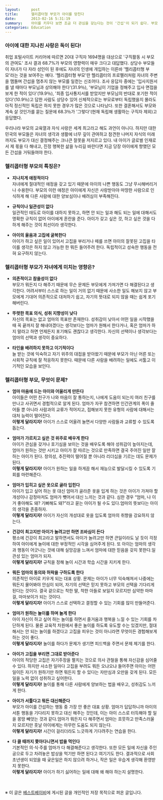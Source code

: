 ```yaml
---
layout:     post
title:      헬리콥터형 부모가 아이를 망친다
date:       2013-02-16 5:31:19
summary:    아이를 키우다 보면 조금 더 관심을 갖는다는 것이 '간섭'이 되기 쉽다. 부모 욕심대로 아이를 키우고자 하는 바람은 어떤 부모든 마찬가지다. 하지만 자녀의 미래까지 부모가 결정지어줄 수는 없는 일.작은 일부터 인생의 큰 결정까지 나서서 해결해주는 일명 '헬리콥터 엄마'들이 결국 대한민국 아이들을 망칠 수 있다는 것을 명심하자.
categories: Education
---
```



### 아이에 대한 지나친 사랑은 독이 된다!
취업 포털사이트 커리어에 따르면 20대 구직자 1694명을 대상으로 '구직활동 시 부모의 관여도' 조사 결과 68.7%가 부모의 영향력이 매우 크다고 대답했다. 상당수 부모들이 자녀가 다 자라 성인이 된 후에도 자녀의 인생에 개입하는 이른바 '헬리콥터형 부모'라는 것을 보여주는 예다. '헬리콥터형 부모'란 헬리콥터의 프로펠러처럼 자녀의 주변을 맴돌며 간섭을 멈추지 않는 부모를 일컫는 신조어다. 조사 응답자 중에는 '입사지원서를 낼 때마다 부모님과 상의해야 한다'(31.9％), '부모님이 기업을 정해주고 입사 면접을 보게 한 적이 있다'(19.9％), '최종 입사통지서를 받았지만 부모님의 반대로 포기한 적이 있다'(10.9％)고 답한 사람도 상당수 있어 신체적으로는 부모로부터 독립했을지 몰라도 아직 정신적인 독립은 하지 못한 경우가 많은 것으로 나타났다. 또한 결혼해서도 부모와 계속 살 것인가를 묻는 질문에 68.3％가 '그렇다'(현재 독립해 생활하는 구직자 제외)고 응답했다.

우리나라 부모의 교육열과 자식 사랑은 세계 최고라고 해도 과언이 아니다. 하지만 대한민국의 부모들은 자녀의 생각과 생활에 너무 깊이 관여하고 참견한 나머지 자식의 미래까지도 부모가 대신 결정해주는 크나큰 잘못을 저지르고 있다. 내 아이가 글로벌 인재로서 제 몫을 다 해내고, 진정 행복한 삶을 누리길 바란다면 지금 당장 아이에게 향했던 모든 간섭을 거둬들여야 한다.

### 헬리콥터형 부모의 특징은?
* <strong>지나치게 애정적이다</strong>      
자녀에게 절대적인 애정을 갖고 있기 때문에 아이의 나쁜 행동도 그냥 무시해버리거나 수용한다. 부모의 이런 애정은 아이에게 자신은 사랑받아야 마땅한 사람으로 인식하게 해 다른 사람에 대한 양보심이나 배려심이 부족해진다.

* <strong>규칙이나 일관성이 없다</strong>      
일관적인 태도로 아이를 대하지 못하고, 하면 안 되는 일과 해도 되는 일에 대해서도 명확한 규칙이 없어 아이에게 혼란을 준다. 아이가 갖고 싶은 것, 하고 싶은 것을 다 하게 해주는 것이 최선이라 생각한다.

* <strong>아이의 울음과 고집에 굴복한다</strong>      
아이가 하고 싶은 일이 있어서 고집을 부리거나 떼를 쓰면 아이의 잘못된 고집을 타이를 생각은 하지 않고 가능한 한 뭐든 들어주려 한다. 독립적이고 성숙한 행동을 전혀 요구하지 않는다.


### 헬리콥터형 부모가 자녀에게 미치는 영향은?
* <strong>의존적이고 참을성이 없다</strong>      
부모가 뭐든지 다 해주기 때문에 무슨 문제든 부모에게 가져가면 다 해결된다고 생각한다. 어려서부터 스스로 하는 일이 거의 없기 때문에 사소한 일도 해보지 않고 부모에게 기대어 의존적으로 대처하기 쉽고, 자기의 뜻대로 되지 않을 때는 쉽게 포기해버린다.

* <strong>뚜렷한 목표 의식, 성취 지향성이 낮다</strong>      
자신의 목표는 없고 엄마의 목표만 존재한다. 성취감이 낮아서 어떤 일을 시작했을 때 꼭 끝까지 잘 해내야겠다는 생각보다는 엄마가 원해서 한다거나, 혹은 엄마가 하지 말라고 하면 언제든지 포기해도 괜찮다고 생각한다. 자신의 선택이나 생각보다는 엄마의 선택과 생각이 중요하다.

* <strong>타인을 배려하지 못하고 이기적이다</strong>      
늘 받는 것에 익숙하고 자기 위주의 대접을 받아왔기 때문에 부모가 아닌 어른 또는 사회적 규칙에 잘 적응하지 못한다. 때문에 다른 사람을 배려하는 일에도 서툴고 이기적인 모습을 보인다.


### 헬리콥터형 부모, 무엇이 문제?
* <strong>엄마 마음에 드는 아이와 어울리게 만든다</strong>      
아이들은 어떤 친구가 나와 마음이 잘 통하는지, 나에게 도움이 되는지 여러 친구를 만나고 사귀면서 경험적으로 알게 된다. 엄마가 자꾸 참견하면 인간관계의 폭이 줄어들 뿐 아니라 사람과의 교류가 적어지고, 접해보지 못한 유형의 사람에 대해서는 대처 능력이 떨어진다.     
**이렇게 달라지자!** 아이가 스스로 어울려 놀면서 다양한 사람들과 교류할 수 있도록 돕는다.

* <strong>엄마가 가르치고 싶은 것 위주로 배우게 한다</strong>      
아이가 관심을 갖거나 호기심을 보이는 것을 배우도록 해야 성취감이 높아지는데, 엄마가 원하는 것만 시키고 아이가 잘 따르는 것으로 만족하면 결국 주어진 일만 잘하는 아이가 된다. 창의성, 추진력이 떨어질 뿐 아니라 리더십을 기르는 데도 문제가 된다.       
**이렇게 달라지자!** 아이가 원하는 일을 하게끔 해서 재능으로 발달시킬 수 있도록 기회를 마련해준다.

* <strong>엄마가 입히고 싶은 옷으로 골라 입힌다</strong>      
아이가 입고 싶어 하는 옷 대신 엄마가 골라준 옷을 입게 하는 것은 아이가 가져야 할 개성이나 감정마저도 엄마가 뺏어서 대신 느끼는 것과 같다. 심한 경우 “엄마, 나 이거 좋아해도 돼? 기뻐해도 돼?”라고 묻는 아이가 될 수도 있다.엄마의 뜻보다는 아이의 생각을 존중하자.        
**이렇게 달라지자!** 아이가 자신의 개성대로 옷을 입도록 엄마의 취향을 강요하지 않는다.

* <strong>건강이 최고지만 아이가 놀려고만 하면 조바심이 든다</strong>      
평소에 건강이 최고라고 말하면서도 아이가 놀려고만 하면 큰일이라도 날 듯이 걱정하여 아이에게 놀이에 대한 부정적인 시각을 심어주게 된다. 또 아이는 엄마의 생각과 행동이 어긋나는 것에 대해 실망감을 느껴서 엄마에 대한 믿음을 갖지 못한다.일관성 있는 엄마가 되자.        
**이렇게 달라지자!** 규칙을 정해 놀이 시간과 학습 시간을 지키게 한다.

* <strong>뭐든 엄마의 동의와 허락을 구하도록 한다</strong>      
의존적인 아이로 키우게 되는 대표 상황. 문제는 아이가 너무 익숙해져서 나중에는 뭐든지 물어봐야 안심이 되어, 자기의 선택은 믿지 못하고 부모의 선택을 기다리게 된다는 것이다. 결국 겉으로는 착한 딸, 착한 아들로 보일지 모르지만 심약한 마마걸, 마마보이가 되는 것이다.        
**이렇게 달라지자!** 아이가 스스로 선택하고 결정할 수 있는 기회를 많이 만들어준다.

* <strong>엄마가 원하는 놀이를 하며 놀게 한다</strong>      
아이 자신이 하고 싶어 하는 놀이를 하면서 즐거움과 행복을 느낄 수 있는 기회를 차단하게 된다. 물론 교육적 차원에서 좋은 놀이를 하도록 유도할 수는 있겠지만, 절대 해서는 안 되는 놀이를 하겠다고 고집을 피우는 것이 아니라면 무엇이든 경험해보게 하는 것이 좋다.        
**이렇게 달라지자!** 놀이를 하다가 문제가 생기면 피드백을 주면서 문제 제기를 한다.

* <strong>아이가 고집을 부리면 그대로 받아준다</strong>      
아이의 적당한 고집은 자기주장을 펼치는 것으로 의사 관철을 통해 자신감을 심어줄 수 있다. 하지만 사소한 일마다 고집을 부려도 뭐든 오냐오냐 들어주면 아이는 어떤 일이든 자기가 원하기만 하면 뭐든지 할 수 있다는 자만심과 오만을 갖게 된다. 모든 일을 노력 없이 성취하고 싶어한다.        
**이렇게 달라지자!** 놀이를 통해 다른 사람에게 양보하는 법을 배우고, 성취감도 느끼게 한다.

* <strong>아이가 서툴다고 뭐든 대신해준다</strong>      
부모가 아이를 간섭하는 행동 중 가장 안 좋은 대표 상황. 엄마가 답답하니까 아이의 서툰 행동을 기다리지 못하고 대신 해주는 것인데, 이는 아이 스스로 터득해야 할 일을 몽땅 빼앗는 것과 같다.엄마가 뭐든지 다 해주면서 엄마는 흐뭇하고 만족스러울지 모르지만 훗날 아이에게는 아무런 도움도 되지 않는다.        
**이렇게 달라지자!** 시간이 걸리더라도 느긋하게 기다려주는 연습을 한다.

* <strong>다 클 때까지 쫓아다니면서 밥을 먹인다</strong>      
기본적인 의·식·주를 엄마가 다 해결해준다고 생각한다. 또한 모든 일에 자신을 주인공으로 두고 차려놓은 밥상을 먹기만 하면 된다고 여기기도 한다. 결과적으로 사회 초년생이 되었을 때 궂은일은 하지 않으려 하거나, 작은 일은 우습게 생각해 환영받지 못한다.        
**이렇게 달라지자!** 아이가 하기 싫어하는 일에 대해 왜 해야 하는지 설명한다.


<br /><br />
※ 이 글은 [베스트베이비](http://www.ibestbaby.co.kr)에 게시된 글을 개인적인 저장 목적으로 퍼온 글입니다.